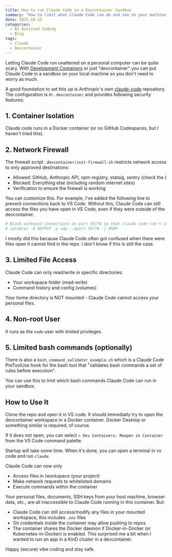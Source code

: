 ```yaml
---
title: How to run Claude Code in a Devcontainer Sandbox
summary: "How to limit what Claude Code can do and see on your machine."
date: 2025-10-15
categories: 
  - AI Assisted Coding
  - Blog
tags: 
  - Claude
  - Devcontainer
---
```


Letting Claude Code run unattened on a personal computer can be quite scary. With [Development Containers](https://containers.dev) or just "devcontainer" you can put Claude Code in a sandbox on your local machine so you don't need to worry as much.

A good foundation to set this up is Anthropic's own [claude-code](https://github.com/anthropics/claude-code) repoaitory. The configuration is in `.devcontainer` and provides following security features:

## 1. Container Isolation

Claude code runs in a Docker container (or on GitHub Codespaces, but I haven't tried this).

## 2. Network Firewall

The firewall script `.devcontainer/init-firewall.sh` restricts network access to only approved destinations:

- Allowed: GitHub, Anthropic API, npm registry, statsig, sentry (check the )
- Blocked: Everything else (including random internet sites)
- Verification to ensure the firewall is working

You can customize this. For example, I've added the following line to prevent connections back to VS Code. Without this, Claude Code can still access the files you have open in VS Code, even if they were outside of the devcontainer.

```bash
# Block outbound connections on port 59778 so that claude code can't connect to vscode
# iptables -A OUTPUT -p udp --dport 59778 -j DROP
```

I mostly did this because Claude Code often got confused when there were files open it cannot find in the repo. I don't know if this is still the case.

## 3. Limited File Access

Claude Code can only read/write in specific directories:

- Your workspace folder (read-write)
- Command history and config (volumes)

Your home directory is NOT mounted - Claude Code cannot access your personal files.

## 4. Non-root User

It runs as the `node` user with limited privileges.

## 5. Limited bash commands (optionally)

There is also a `bash_command_validator_example.sh` which is a Claude Code PreToolUse hook for the bash tool that "validates bash commands a set of rules before execution". 

You can use this to limit which bash commands Claude Code can run in your sandbox.

## How to Use It

Clone the repo and open it in VS code. It should immediatly try to open the devcontainer workspace in a Docker container. Docker Desktop or something similar is required, of course.

If it does not open, you can select `> Dev Containers: Reopen in Container` from the VS Code command palette.

Startup will take some time. When it's done, you can open a terminal in vs code and run `claude`.

Claude Code can now only

- Access files in /workspace (your project)
- Make network requests to whitelisted domains
- Execute commands within the container

Your personal files, documents, SSH keys from your host machine, browser data, etc., are all
inaccessible to Claude Code running in this container. But:

- Claude Code can still access/modify any files in your mounted workspace, this includes `.env` files
- Git credentials inside the container may allow pushing to repos
- The container shares the Docker daemon if Docker-in-Docker (or Kubernetes-in-Docker) is enabled. This surprised me a bit when I wanted to run an app in a KinD cluster in a devcontainer.

Happy (secure) vibe coding and stay safe.